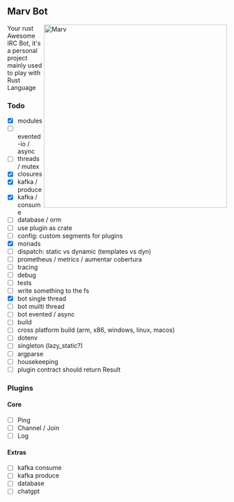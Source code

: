 ## Marv Bot

<img src="https://i.pinimg.com/474x/c4/db/8d/c4db8d7643fcd1319b918397c57cfebc.jpg"
 alt="Marv" title="The man himself" align="right" height="420px" />

Your rust Awesome IRC Bot, it's a personal project mainly used to play with Rust Language

### Todo

- [x] modules
- [ ] evented-io / async
- [ ] threads / mutex
- [x] closures
- [x] kafka / produce
- [x] kafka / consume
- [ ] database / orm
- [ ] use plugin as crate
- [ ] config: custom segments for plugins
- [x] monads
- [ ] dispatch: static vs dynamic (templates vs dyn)
- [ ] prometheus / metrics / aumentar cobertura
- [ ] tracing
- [ ] debug
- [ ] tests
- [ ] write something to the fs
- [x] bot single thread
- [ ] bot muilti thread
- [ ] bot evented / async
- [ ] build
- [ ] cross platform build (arm, x86, windows, linux, macos)
- [ ] dotenv
- [ ] singleton (lazy_static?)
- [ ] argparse
- [ ] housekeeping
- [ ] plugin contract should return Result

### Plugins

#### Core

- [ ] Ping
- [ ] Channel / Join
- [ ] Log

#### Extras

- [ ] kafka consume
- [ ] kafka produce
- [ ] database
- [ ] chatgpt
